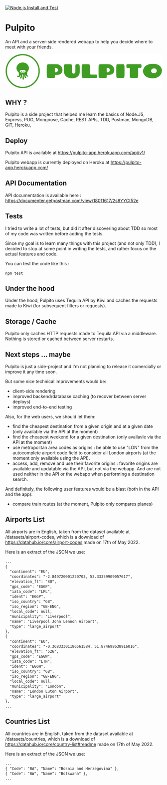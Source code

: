 [![Node.js Install and Test](https://github.com/nicolasdaudin/pulpito/actions/workflows/node.js.yml/badge.svg?branch=master)](https://github.com/nicolasdaudin/pulpito/actions/workflows/node.js.yml)

# Pulpito

An API and a server-side rendered webapp to help you decide where to meet with your friends.

![Logo Pulpito](/public/assets/img/pulpito3_128.png)

## WHY ?

Pulpito is a side project that helped me learn the basics of Node.JS, Express, PUG, Mongoose, Cache, REST APIs, TDD, Postman, MongoDB, GIT, Heroku,

## Deploy

Pulpito API is available at https://pulpito-app.herokuapp.com/api/v1/

Pulpito webapp is currently deployed on Heroku at https://pulpito-app.herokuapp.com/

## API Documentation

API documentation is available here : https://documenter.getpostman.com/view/18011617/2s8YYCt52e

## Tests

I tried to write a lot of tests, but did it after discovering about TDD so most of my code was written before adding the tests.

Since my goal is to learn many things with this project (and not only TDD), I decided to stop at some point in writing the tests, and rather focus on the actual features and code.

You can test the code like this :

```
npm test
```

## Under the hood

Under the hood, Pulpito uses Tequila API by Kiwi and caches the requests made to Kiwi (for subsequent filters or requests).

## Storage / Cache

Pulpito only caches HTTP requests made to Tequila API via a middleware.
Nothing is stored or cached between server restarts.

## Next steps ... maybe

Pulpito is just a side-project and I'm not planning to release it comercially or improve it any time soon.

But some nice technical improvements would be:

- client-side rendering
- improved backend/database caching (to recover between server deploys)
- improved end-to-end testing

Also, for the web users, we should let them:

- find the cheapest destination from a given origin and at a given date (only available via the API at the moment)
- find the cheapest weekend for a given destination (only availavle via the API at the moment)
- use metropolitan area codes as origins : be able to use "LON" from the autocomplete airport code field to consider all London airports (at the moment only available using the API).
- access, add, remove and use their favorite origins : favorite origins are available and updatable via the API, but not via the webapp. And are not used neither in the API or the webapp when performing a destination search.

And definitely, the following user features would be a blast (both in the API and the app):

- compare train routes (at the moment, Pulpito only compares planes)

## Airports List

All airports are in English, taken from the dataset available at /datasets/airport-codes, which is a download of https://datahub.io/core/airport-codes made on 17th of May 2022.

Here is an extract of the JSON we use:

```
...
{
  "continent": "EU",
  "coordinates": "-2.849720001220703, 53.33359909057617",
  "elevation_ft": "80",
  "gps_code": "EGGP",
  "iata_code": "LPL",
  "ident": "EGGP",
  "iso_country": "GB",
  "iso_region": "GB-ENG",
  "local_code": null,
  "municipality": "Liverpool",
  "name": "Liverpool John Lennon Airport",
  "type": "large_airport"
},
{
  "continent": "EU",
  "coordinates": "-0.36833301186561584, 51.874698638916016",
  "elevation_ft": "526",
  "gps_code": "EGGW",
  "iata_code": "LTN",
  "ident": "EGGW",
  "iso_country": "GB",
  "iso_region": "GB-ENG",
  "local_code": null,
  "municipality": "London",
  "name": "London Luton Airport",
  "type": "large_airport"
},
...
```

## Countries List

All countries are in English, taken from the dataset available at /datasets/countries, which is a download of https://datahub.io/core/country-list#readme made on 17th of May 2022.

Here is an extract of the JSON we use:

```
...
{ "Code": "BA", "Name": "Bosnia and Herzegovina" },
{ "Code": "BW", "Name": "Botswana" },
...
```
